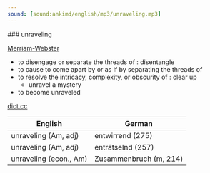 ```yaml
---
sound: [sound:ankimd/english/mp3/unraveling.mp3]
---
```


\### unraveling

[Merriam-Webster](https://www.merriam-webster.com/dictionary/unraveling)

- to disengage or separate the threads of : disentangle
- to cause to come apart by or as if by separating the threads of
- to resolve the intricacy, complexity, or obscurity of : clear up
    - unravel a mystery
- to become unraveled

[dict.cc](https://www.dict.cc/unraveling)

| English        | German       |
| -------------- | ------------ |
| unraveling (Am, adj) | entwirrend (275) |
| unraveling (Am, adj) | enträtselnd (257) |
| unraveling (econ., Am) | Zusammenbruch (m, 214) |
